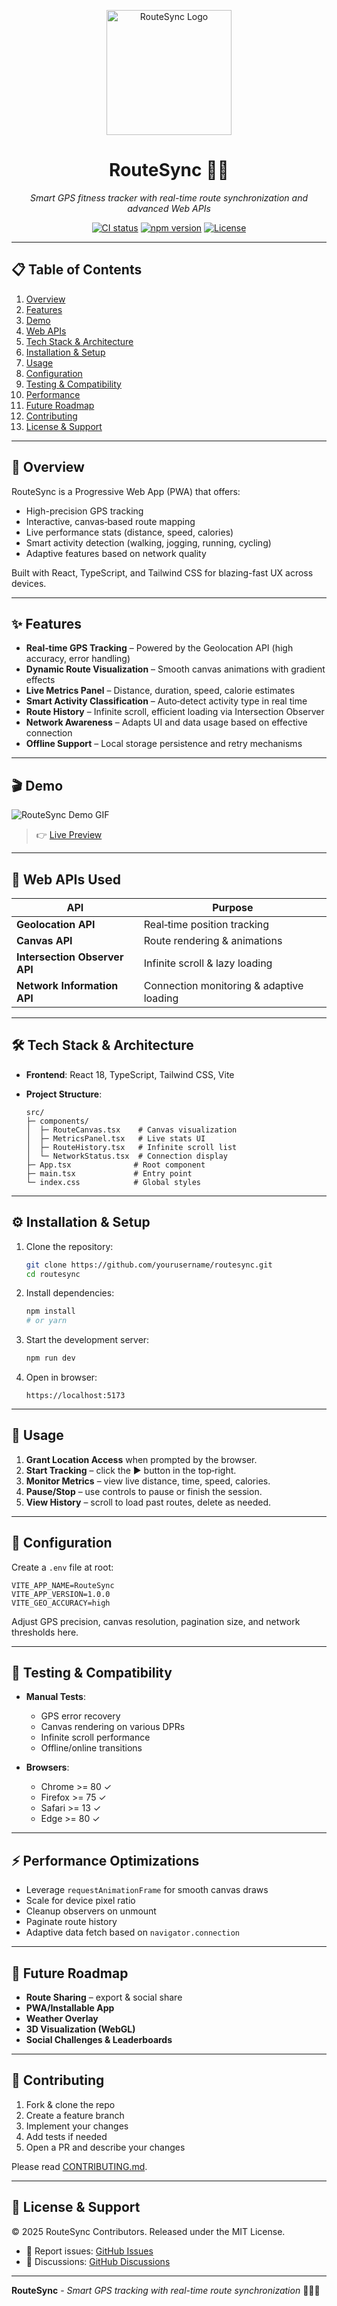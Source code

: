 <!-- Ensure this file is named `README.md` in your repo root for GitHub to render it automatically -->

<p align="center">
  <img src="https://route-sync-sooty.vercel.app/og.png" alt="RouteSync Logo" width="200" />
  <h1 align="center">RouteSync 🏃‍♂️</h1>
  <p align="center"><em>Smart GPS fitness tracker with real-time route synchronization and advanced Web APIs</em></p>
  <p align="center">
    <a href="https://github.com/yourusername/routesync/actions/workflows/ci.yml"><img src="https://github.com/yourusername/routesync/actions/workflows/ci.yml/badge.svg" alt="CI status" /></a>
    <a href="https://www.npmjs.com/package/routesync"><img src="https://img.shields.io/npm/v/routesync.svg" alt="npm version" /></a>
    <a href="LICENSE"><img src="https://img.shields.io/github/license/yourusername/routesync.svg" alt="License" /></a>
  </p>
</p>

---

## 📋 Table of Contents

1. [Overview](#overview)
2. [Features](#features)
3. [Demo](#demo)
4. [Web APIs](#web-apis-used)
5. [Tech Stack & Architecture](#tech-stack--architecture)
6. [Installation & Setup](#installation--setup)
7. [Usage](#usage)
8. [Configuration](#configuration)
9. [Testing & Compatibility](#testing--compatibility)
10. [Performance](#performance-optimizations)
11. [Future Roadmap](#future-roadmap)
12. [Contributing](#contributing)
13. [License & Support](#license--support)

---

## 🏁 Overview

RouteSync is a Progressive Web App (PWA) that offers:

* High-precision GPS tracking
* Interactive, canvas‑based route mapping
* Live performance stats (distance, speed, calories)
* Smart activity detection (walking, jogging, running, cycling)
* Adaptive features based on network quality

Built with React, TypeScript, and Tailwind CSS for blazing-fast UX across devices.

---

## ✨ Features

* **Real‑time GPS Tracking** – Powered by the Geolocation API (high accuracy, error handling)
* **Dynamic Route Visualization** – Smooth canvas animations with gradient effects
* **Live Metrics Panel** – Distance, duration, speed, calorie estimates
* **Smart Activity Classification** – Auto‑detect activity type in real time
* **Route History** – Infinite scroll, efficient loading via Intersection Observer
* **Network Awareness** – Adapts UI and data usage based on effective connection
* **Offline Support** – Local storage persistence and retry mechanisms

---

## 🎬 Demo

![RouteSync Demo GIF](https://route-sync-sooty.vercel.app/demo.gif)

> 👉 [Live Preview](https://route-sync-sooty.vercel.app)

---

## 🔌 Web APIs Used

| API                           | Purpose                                  |
| ----------------------------- | ---------------------------------------- |
| **Geolocation API**           | Real‑time position tracking              |
| **Canvas API**                | Route rendering & animations             |
| **Intersection Observer API** | Infinite scroll & lazy loading           |
| **Network Information API**   | Connection monitoring & adaptive loading |

---

## 🛠️ Tech Stack & Architecture

* **Frontend**: React 18, TypeScript, Tailwind CSS, Vite
* **Project Structure**:

  ```
  src/
  ├─ components/
  │  ├─ RouteCanvas.tsx    # Canvas visualization
  │  ├─ MetricsPanel.tsx   # Live stats UI
  │  ├─ RouteHistory.tsx   # Infinite scroll list
  │  └─ NetworkStatus.tsx  # Connection display
  ├─ App.tsx              # Root component
  ├─ main.tsx             # Entry point
  └─ index.css            # Global styles
  ```

---

## ⚙️ Installation & Setup

1. Clone the repository:

   ```bash
   git clone https://github.com/yourusername/routesync.git
   cd routesync
   ```
2. Install dependencies:

   ```bash
   npm install
   # or yarn
   ```
3. Start the development server:

   ```bash
   npm run dev
   ```
4. Open in browser:

   ```
   https://localhost:5173
   ```

---

## 🚀 Usage

1. **Grant Location Access** when prompted by the browser.
2. **Start Tracking** – click the ▶️ button in the top‑right.
3. **Monitor Metrics** – view live distance, time, speed, calories.
4. **Pause/Stop** – use controls to pause or finish the session.
5. **View History** – scroll to load past routes, delete as needed.

---

## 🔧 Configuration

Create a `.env` file at root:

```env
VITE_APP_NAME=RouteSync
VITE_APP_VERSION=1.0.0
VITE_GEO_ACCURACY=high
```

Adjust GPS precision, canvas resolution, pagination size, and network thresholds here.

---

## 🧪 Testing & Compatibility

* **Manual Tests**:

  * GPS error recovery
  * Canvas rendering on various DPRs
  * Infinite scroll performance
  * Offline/online transitions

* **Browsers**:

  * Chrome >= 80 ✓
  * Firefox >= 75 ✓
  * Safari >= 13 ✓
  * Edge >= 80 ✓

---

## ⚡ Performance Optimizations

* Leverage `requestAnimationFrame` for smooth canvas draws
* Scale for device pixel ratio
* Cleanup observers on unmount
* Paginate route history
* Adaptive data fetch based on `navigator.connection`

---

## 🔭 Future Roadmap

* **Route Sharing** – export & social share
* **PWA/Installable App**
* **Weather Overlay**
* **3D Visualization (WebGL)**
* **Social Challenges & Leaderboards**

---

## 🤝 Contributing

1. Fork & clone the repo
2. Create a feature branch
3. Implement your changes
4. Add tests if needed
5. Open a PR and describe your changes

Please read [CONTRIBUTING.md](CONTRIBUTING.md).

---

## 📄 License & Support

© 2025 RouteSync Contributors. Released under the MIT License.

* 🐛 Report issues: [GitHub Issues](https://github.com/yourusername/routesync/issues)
* 💬 Discussions: [GitHub Discussions](https://github.com/yourusername/routesync/discussions)

---

**RouteSync** - *Smart GPS tracking with real-time route synchronization* 🏃‍♂️✨